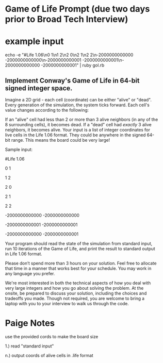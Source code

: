 # Game of Life Prompt (due two days prior to Broad Tech Interview)
# example input
echo -e "#Life 1.06\n0 1\n1 2\n2 0\n2 1\n2 2\n-2000000000000 -2000000000000\n-2000000000001 -2000000000001\n-2000000000000 -2000000000001" | ruby gol.rb


## Implement Conway's Game of Life in 64-bit signed integer space.

Imagine a 2D grid - each cell (coordinate) can be either "alive" or "dead". Every generation of the simulation, the system ticks forward. Each cell's value changes according to the following:

If an "alive" cell had less than 2 or more than 3 alive neighbors (in any of the 8 surrounding cells), it becomes dead.
If a "dead" cell had *exactly* 3 alive neighbors, it becomes alive.
Your input is a list of integer coordinates for live cells in the Life 1.06 format. They could be anywhere in the signed 64-bit range. This means the board could be very large!

Sample input:

#Life 1.06

0 1

1 2

2 0

2 1

2 2

-2000000000000 -2000000000000

-2000000000001 -2000000000001

-2000000000000 -2000000000001

Your program should read the state of the simulation from standard input, run 10 iterations of the Game of Life, and print the result to standard output in Life 1.06 format.

Please don’t spend more than 3 hours on your solution. Feel free to allocate that time in a manner that works best for your schedule. You may work in any language you prefer.

We're most interested in both the technical aspects of how you deal with very large integers and how you go about solving the problem. At the onsite, be prepared to discuss your solution, including the choices and tradeoffs you made. Though not required, you are welcome to bring a laptop with you to your interview to walk us through the code.

# Paige Notes

use the provided cords to make the board size

1.) read "standard input"

n.) output coords of alive cells in .life format
